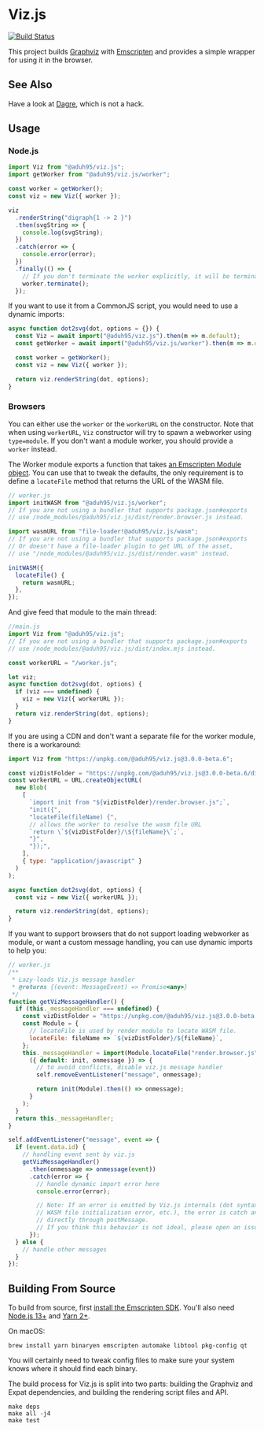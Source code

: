 # Viz.js

[![Build Status](https://travis-ci.org/mdaines/viz.js.svg?branch=master)](https://travis-ci.org/mdaines/viz.js)

This project builds [Graphviz](http://www.graphviz.org) with
[Emscripten](http://kripken.github.io/emscripten-site/) and provides a simple
wrapper for using it in the browser.

## See Also

Have a look at [Dagre](https://dagrejs.github.io/), which is not a hack.

## Usage

### Node.js

```js
import Viz from "@aduh95/viz.js";
import getWorker from "@aduh95/viz.js/worker";

const worker = getWorker();
const viz = new Viz({ worker });

viz
  .renderString("digraph{1 -> 2 }")
  .then(svgString => {
    console.log(svgString);
  })
  .catch(error => {
    console.error(error);
  })
  .finally(() => {
    // If you don't terminate the worker explicitly, it will be terminated at the end of process
    worker.terminate();
  });
```

If you want to use it from a CommonJS script, you would need to use a dynamic
imports:

```js
async function dot2svg(dot, options = {}) {
  const Viz = await import("@aduh95/viz.js").then(m => m.default);
  const getWorker = await import("@aduh95/viz.js/worker").then(m => m.default);

  const worker = getWorker();
  const viz = new Viz({ worker });

  return viz.renderString(dot, options);
}
```

### Browsers

You can either use the `worker` or the `workerURL` on the constructor. Note that
when using `workerURL`, `Viz` constructor will try to spawn a webworker using
`type=module`. If you don't want a module worker, you should provide a `worker`
instead.

The Worker module exports a function that takes
[an Emscripten Module object](https://emscripten.org/docs/api_reference/module.html#affecting-execution).
You can use that to tweak the defaults, the only requirement is to define a
`locateFile` method that returns the URL of the WASM file.

```js
// worker.js
import initWASM from "@aduh95/viz.js/worker";
// If you are not using a bundler that supports package.json#exports
// use /node_modules/@aduh95/viz.js/dist/render.browser.js instead.

import wasmURL from "file-loader!@aduh95/viz.js/wasm";
// If you are not using a bundler that supports package.json#exports
// Or doesn't have a file-loader plugin to get URL of the asset,
// use "/node_modules/@aduh95/viz.js/dist/render.wasm" instead.

initWASM({
  locateFile() {
    return wasmURL;
  },
});
```

And give feed that module to the main thread:

```js
//main.js
import Viz from "@aduh95/viz.js";
// If you are not using a bundler that supports package.json#exports
// use /node_modules/@aduh95/viz.js/dist/index.mjs instead.

const workerURL = "/worker.js";

let viz;
async function dot2svg(dot, options) {
  if (viz === undefined) {
    viz = new Viz({ workerURL });
  }
  return viz.renderString(dot, options);
}
```

If you are using a CDN and don't want a separate file for the worker module,
there is a workaround:

```js
import Viz from "https://unpkg.com/@aduh95/viz.js@3.0.0-beta.6";

const vizDistFolder = "https://unpkg.com/@aduh95/viz.js@3.0.0-beta.6/dist";
const workerURL = URL.createObjectURL(
  new Blob(
    [
      `import init from "${vizDistFolder}/render.browser.js";`,
      "init({",
      "locateFile(fileName) {",
      // allows the worker to resolve the wasm file URL
      `return \`${vizDistFolder}/\${fileName}\`;`,
      "}",
      "});",
    ],
    { type: "application/javascript" }
  )
);

async function dot2svg(dot, options) {
  const viz = new Viz({ workerURL });

  return viz.renderString(dot, options);
}
```

If you want to support browsers that do not support loading webworker as module,
or want a custom message handling, you can use dynamic imports to help you:

```js
// worker.js
/**
 * Lazy-loads Viz.js message handler
 * @returns {(event: MessageEvent) => Promise<any>}
 */
function getVizMessageHandler() {
  if (this._messageHandler === undefined) {
    const vizDistFolder = "https://unpkg.com/@aduh95/viz.js@3.0.0-beta.6/dist";
    const Module = {
      // locateFile is used by render module to locate WASM file.
      locateFile: fileName => `${vizDistFolder}/${fileName}`,
    };
    this._messageHandler = import(Module.locateFile("render.browser.js")).then(
      ({ default: init, onmessage }) => {
        // to avoid conflicts, disable viz.js message handler
        self.removeEventListener("message", onmessage);

        return init(Module).then(() => onmessage);
      }
    );
  }
  return this._messageHandler;
}

self.addEventListener("message", event => {
  if (event.data.id) {
    // handling event sent by viz.js
    getVizMessageHandler()
      .then(onmessage => onmessage(event))
      .catch(error => {
        // handle dynamic import error here
        console.error(error);

        // Note: If an error is emitted by Viz.js internals (dot syntax error,
        // WASM file initialization error, etc.), the error is catch and sent
        // directly through postMessage.
        // If you think this behavior is not ideal, please open an issue.
      });
  } else {
    // handle other messages
  }
});
```

## Building From Source

To build from source, first
[install the Emscripten SDK](http://kripken.github.io/emscripten-site/docs/getting_started/index.html).
You'll also need [Node.js 13+](https://nodejs.org/) and
[Yarn 2+](https://yarnpkg.com).

On macOS:

```shell
brew install yarn binaryen emscripten automake libtool pkg-config qt
```

You will certainly need to tweak config files to make sure your system knows
where it should find each binary.

The build process for Viz.js is split into two parts: building the Graphviz and
Expat dependencies, and building the rendering script files and API.

    make deps
    make all -j4
    make test
